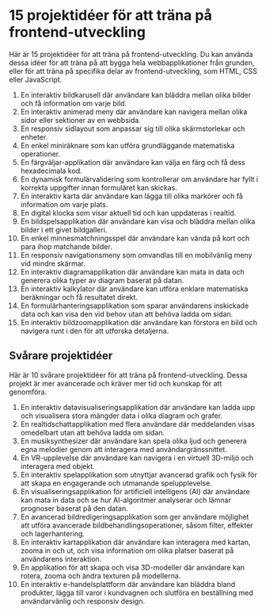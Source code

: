 # 15 projektidéer för att träna på frontend-utveckling

Här är 15 projektidéer för att träna på frontend-utveckling. Du kan använda dessa idéer för att träna på att bygga hela webbapplikationer från grunden, eller för att träna på specifika delar av frontend-utveckling, som HTML, CSS eller JavaScript.

1. En interaktiv bildkarusell där användare kan bläddra mellan olika bilder och få information om varje bild.
2. En interaktiv animerad meny där användare kan navigera mellan olika sidor eller sektioner av en webbsida.
3. En responsiv sidlayout som anpassar sig till olika skärmstorlekar och enheter.
4. En enkel miniräknare som kan utföra grundläggande matematiska operationer.
5. En färgväljar-applikation där användare kan välja en färg och få dess hexadecimala kod.
6. En dynamisk formulärvalidering som kontrollerar om användare har fyllt i korrekta uppgifter innan formuläret kan skickas.
7. En interaktiv karta där användare kan lägga till olika markörer och få information om varje plats.
8. En digital klocka som visar aktuell tid och kan uppdateras i realtid.
9. En bildspelsapplikation där användare kan visa och bläddra mellan olika bilder i ett givet bildgalleri.
10. En enkel minnesmatchningsspel där användare kan vända på kort och para ihop matchande bilder.
11. En responsiv navigationsmeny som omvandlas till en mobilvänlig meny vid mindre skärmar.
12. En interaktiv diagramapplikation där användare kan mata in data och generera olika typer av diagram baserat på datan.
13. En interaktiv kalkylator där användare kan utföra enklare matematiska beräkningar och få resultatet direkt.
14. En formulärhanteringsapplikation som sparar användarens inskickade data och kan visa den vid behov utan att behöva ladda om sidan.
15. En interaktiv bildzoomapplikation där användare kan förstora en bild och navigera runt i den för att utforska detaljerna.

## Svårare projektidéer

Här är 10 svårare projektidéer för att träna på frontend-utveckling. Dessa projekt är mer avancerade och kräver mer tid och kunskap för att genomföra.

1. En interaktiv datavisualiseringsapplikation där användare kan ladda upp och visualisera stora mängder data i olika diagram och grafer.
2. En realtidschattapplikation med flera användare där meddelanden visas omedelbart utan att behöva ladda om sidan.
3. En musiksynthesizer där användare kan spela olika ljud och generera egna melodier genom att interagera med användargränssnittet.
4. En VR-upplevelse där användare kan navigera i en virtuell 3D-miljö och interagera med objekt.
5. En interaktiv spelapplikation som utnyttjar avancerad grafik och fysik för att skapa en engagerande och utmanande spelupplevelse.
6. En visualiseringsapplikation för artificiell intelligens (AI) där användare kan mata in data och se hur AI-algoritmer analyserar och lämnar prognoser baserat på den datan.
7. En avancerad bildredigeringsapplikation som ger användare möjlighet att utföra avancerade bildbehandlingsoperationer, såsom filter, effekter och lagerhantering.
8. En interaktiv kartapplikation där användare kan interagera med kartan, zooma in och ut, och visa information om olika platser baserat på användarens interaktion.
9. En applikation för att skapa och visa 3D-modeller där användare kan rotera, zooma och ändra texturen på modellerna.
10. En interaktiv e-handelsplattform där användare kan bläddra bland produkter, lägga till varor i kundvagnen och slutföra en beställning med användarvänlig och responsiv design.
